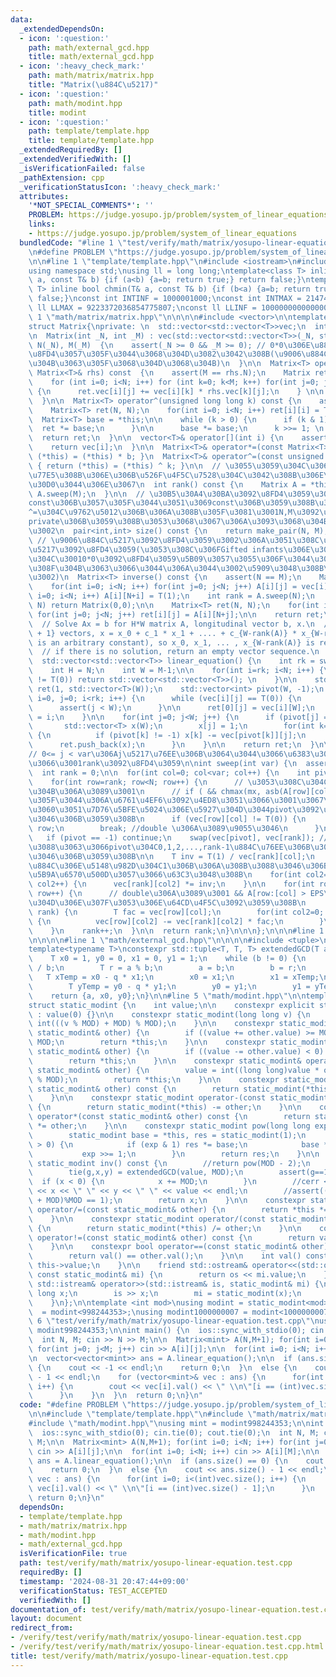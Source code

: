 ```yaml
---
data:
  _extendedDependsOn:
  - icon: ':question:'
    path: math/external_gcd.hpp
    title: math/external_gcd.hpp
  - icon: ':heavy_check_mark:'
    path: math/matrix/matrix.hpp
    title: "Matrix(\u884C\u5217)"
  - icon: ':question:'
    path: math/modint.hpp
    title: modint
  - icon: ':question:'
    path: template/template.hpp
    title: template/template.hpp
  _extendedRequiredBy: []
  _extendedVerifiedWith: []
  _isVerificationFailed: false
  _pathExtension: cpp
  _verificationStatusIcon: ':heavy_check_mark:'
  attributes:
    '*NOT_SPECIAL_COMMENTS*': ''
    PROBLEM: https://judge.yosupo.jp/problem/system_of_linear_equations
    links:
    - https://judge.yosupo.jp/problem/system_of_linear_equations
  bundledCode: "#line 1 \"test/verify/math/matrix/yosupo-linear-equation.test.cpp\"\
    \n#define PROBLEM \"https://judge.yosupo.jp/problem/system_of_linear_equations\"\
    \n\n#line 1 \"template/template.hpp\"\n#include <iostream>\n#include <cassert>\n\
    using namespace std;\nusing ll = long long;\ntemplate<class T> inline bool chmax(T&\
    \ a, const T& b) {if (a<b) {a=b; return true;} return false;}\ntemplate<class\
    \ T> inline bool chmin(T& a, const T& b) {if (b<a) {a=b; return true;} return\
    \ false;}\nconst int INTINF = 1000001000;\nconst int INTMAX = 2147483647;\nconst\
    \ ll LLMAX = 9223372036854775807;\nconst ll LLINF = 1000000000000000000;\n#line\
    \ 1 \"math/matrix/matrix.hpp\"\n\n\n\n#include <vector>\n\ntemplate <class T>\n\
    struct Matrix{\nprivate: \n  std::vector<std::vector<T>>vec;\n  int N, M;\npublic:\n\
    \n  Matrix(int _N, int _M) : vec(std::vector<std::vector<T>>(_N, std::vector<T>(_M))),\
    \ N(_N), M(_M)  {\n    assert(_N >= 0 && _M >= 0); // 0*0\u306E\u884C\u5217\u3092\
    \u8FD4\u3057\u305F\u3044\u3068\u304D\u3082\u3042\u308B(\u9006\u884C\u5217\u306A\
    \u304B\u3063\u305F\u3068\u304D\u3068\u304B)\n  }\n\n  Matrix<T> operator*(const\
    \ Matrix<T>& rhs) const  {\n    assert(M == rhs.N);\n    Matrix ret(N,rhs.M);\n\
    \    for (int i=0; i<N; i++) for (int k=0; k<M; k++) for(int j=0; j<rhs.M; j++)\
    \ {\n      ret.vec[i][j] += vec[i][k] * rhs.vec[k][j];\n    } \n\n    return ret;\n\
    \  }\n\n  Matrix<T> operator^(unsigned long long k) const {\n    assert(N == M);\n\
    \    Matrix<T> ret(N, N);\n    for(int i=0; i<N; i++) ret[i][i] = T(1);\n\n  \
    \  Matrix<T> base = *this;\n\n    while (k > 0) {\n      if (k & 1) {\n      \
    \  ret *= base;\n      }\n\n      base *= base;\n      k >>= 1; \n    }\n\n  \
    \  return ret;\n  }\n\n  vector<T>& operator[](int i) {\n    assert(i < N);\n\
    \    return vec[i];\n  }\n\n  Matrix<T>& operator*=(const Matrix<T>& b) { return\
    \ (*this) = (*this) * b; }\n  Matrix<T>& operator^=(const unsigned long long k)\
    \ { return (*this) = (*this) ^ k; }\n\n  // \u3055\u3059\u304C\u306Brank\u3092\
    \u77E5\u308B\u306E\u306B\u526F\u4F5C\u7528\u304C\u3042\u308B\u306E\u306F\u30E4\
    \u30D0\u3044\u306E\u3067\n  int rank() const {\n    Matrix A = *this;\n    return\
    \ A.sweep(M);\n  }\n\n  // \u30B5\u30A4\u30BA\u3092\u8FD4\u3059\u3002N,M\u3092\
    const\u306B\u3057\u305F\u3044\u3051\u3069const\u306B\u3059\u308B\u3068*=\u3084\
    ^=\u304C\u9762\u5012\u306B\u306A\u308B\u305F\u3081\u3001N,M\u3092\u975Econst\u306E\
    private\u306B\u3059\u308B\u3053\u3068\u3067\u306A\u3093\u3068\u304B\u3059\u308B\
    \u3002\n  pair<int,int> size() const {\n    return make_pair(N, M);\n  }\n\n \
    \ // \u9006\u884C\u5217\u3092\u8FD4\u3059\u3002\u306A\u3051\u308C\u30700*0\u884C\
    \u5217\u3092\u8FD4\u3059(\u3053\u308C\u306FGifted infants\u306E\u30DE\u30CD\u3060\
    \u304C\u30010*0\u3092\u8FD4\u3059\u5B09\u3057\u3055\u306F\u3044\u307E\u3044\u3061\
    \u308F\u304B\u3063\u3066\u3044\u306A\u3044\u3002\u5909\u3048\u308B\u304B\u3082\
    \u3002)\n  Matrix<T> inverse() const {\n    assert(N == M);\n    Matrix A(N, 2*N);\n\
    \    for(int i=0; i<N; i++) for(int j=0; j<N; j++) A[i][j] = vec[i][j];\n    for(int\
    \ i=0; i<N; i++) A[i][N+i] = T(1);\n    int rank = A.sweep(N);\n    if (rank <\
    \ N) return Matrix(0,0);\n\n    Matrix<T> ret(N, N);\n    for(int i=0; i<N; i++)\
    \ for(int j=0; j<N; j++) ret[i][j] = A[i][N+j];\n\n    return ret;\n  }  \n\n\
    \  // Solve Ax = b for H*W matrix A, longitudinal vector b, x.\n  // x using {W-rank(A)\
    \ + 1} vectors, x = x_0 + c_1 * x_1 + .... + c_{W-rank(A)} * x_{W-rank(A)} (c\
    \ is an arbitrary constant), so x_0, x_1, ... , x_{W-rank(A)} is returned. \n\
    \  // if there is no solution, return an empty vector sequence.\n  // ref : https://nyaannyaan.github.io/library/matrix/linear-equation.hpp\n\
    \  std::vector<std::vector<T>> linear_equation() {\n    int rk = sweep(M-1);\n\
    \    int H = N;\n    int W = M-1;\n\n    for(int i=rk; i<N; i++) {\n      if (vec[i][W]\
    \ != T(0)) return std::vector<std::vector<T>>(); \n    }\n\n    std::vector<std::vector<T>>\
    \ ret(1, std::vector<T>(W));\n    std::vector<int> pivot(W, -1);\n    for (int\
    \ i=0, j=0; i<rk; i++) {\n      while (vec[i][j] == T(0)) {\n        j++;\n  \
    \      assert(j < W);\n      }\n\n      ret[0][j] = vec[i][W];\n      pivot[j]\
    \ = i;\n    }\n\n    for(int j=0; j<W; j++) {\n      if (pivot[j] == -1) {\n \
    \       std::vector<T> x(W);\n        x[j] = 1;\n        for(int k=0; k<j; k++)\
    \ {\n          if (pivot[k] != -1) x[k] -= vec[pivot[k]][j];\n        }\n\n  \
    \      ret.push_back(x);\n      }\n    }\n\n    return ret;\n  }\n\nprivate:\n\
    // 0<= j < var\u306Aj\u5217\u76EE\u306B\u3064\u3044\u3066\u6383\u304D\u51FA\u3057\
    \u3066\u3001rank\u3092\u8FD4\u3059\n\nint sweep(int var) {\n  assert(var <= M);\n\
    \  int rank = 0;\n\n  for(int col=0; col<var; col++) {\n    int pivot = -1;\n\
    \    for(int row=rank; row<N; row++) {\n      // \u3053\u308C\u304Cdouble\u3068\
    \u304B\u306A\u3089\u3001\n      // if ( && chmax(mx, asb(A[row][col])) ) \u307F\
    \u305F\u3044\u306A\u6761\u4EF6\u3092\u4ED8\u3051\u3066\u3001\u3067\u304D\u308B\
    \u3060\u3051\u7D76\u5BFE\u5024\u306E\u5927\u304D\u3044pivot\u3092\u9078\u3076\u3088\
    \u3046\u306B\u3059\u308B\n      if (vec[row][col] != T(0)) {\n        pivot =\
    \ row;\n        break; //double \u306A\u3089\u9055\u3046\n      }\n    }\n\n \
    \   if (pivot == -1) continue;\n    swap(vec[pivot], vec[rank]); // \u884Cswap\u306B\
    \u3088\u3063\u3066pivot\u304C0,1,2,...,rank-1\u884C\u76EE\u306B\u3042\u308B\u3088\
    \u3046\u306B\u3059\u308B\n\n    T inv = T(1) / vec[rank][col];\n    // pivot\u306E\
    \u884C\u306E\u5148\u982D\u304C1\u306B\u306A\u308B\u3088\u3046\u306B\u884C\u3092\
    \u5B9A\u6570\u500D\u3057\u3066\u63C3\u3048\u308B\n    for(int col2=0; col2<M;\
    \ col2++) {\n      vec[rank][col2] *= inv;\n    }\n\n    for(int row=0; row<N;\
    \ row++) {\n      // double\u306A\u3089\u3001 && A[row:[col] > EPS\u306E\u3068\
    \u304D\u306E\u307F\u3053\u306E\u64CD\u4F5C\u3092\u3059\u308B\n      if (row !=\
    \ rank) {\n        T fac = vec[row][col];\n        for(int col2=0; col2<M; col2++)\
    \ {\n          vec[row][col2] -= vec[rank][col2] * fac;\n        }\n      }\n\
    \    }\n    rank++;\n  }\n\n  return rank;\n}\n\n\n};\n\n\n#line 1 \"math/modint.hpp\"\
    \n\n\n\n#line 1 \"math/external_gcd.hpp\"\n\n\n\n#include <tuple>\n\n// g,x,y\n\
    template<typename T>\nconstexpr std::tuple<T, T, T> extendedGCD(T a, T b) {\n\
    \    T x0 = 1, y0 = 0, x1 = 0, y1 = 1;\n    while (b != 0) {\n        T q = a\
    \ / b;\n        T r = a % b;\n        a = b;\n        b = r;\n        \n     \
    \   T xTemp = x0 - q * x1;\n        x0 = x1;\n        x1 = xTemp;\n        \n\
    \        T yTemp = y0 - q * y1;\n        y0 = y1;\n        y1 = yTemp;\n    }\n\
    \    return {a, x0, y0};\n}\n\n#line 5 \"math/modint.hpp\"\n\ntemplate<int MOD>\n\
    struct static_modint {\n    int value;\n\n    constexpr explicit static_modint()\
    \ : value(0) {}\n\n    constexpr static_modint(long long v) {\n        value =\
    \ int(((v % MOD) + MOD) % MOD);\n    }\n\n    constexpr static_modint& operator+=(const\
    \ static_modint& other) {\n        if ((value += other.value) >= MOD) value -=\
    \ MOD;\n        return *this;\n    }\n\n    constexpr static_modint& operator-=(const\
    \ static_modint& other) {\n        if ((value -= other.value) < 0) value += MOD;\n\
    \        return *this;\n    }\n\n    constexpr static_modint& operator*=(const\
    \ static_modint& other) {\n        value = int((long long)value * other.value\
    \ % MOD);\n        return *this;\n    }\n\n    constexpr static_modint operator+(const\
    \ static_modint& other) const {\n        return static_modint(*this) += other;\n\
    \    }\n\n    constexpr static_modint operator-(const static_modint& other) const\
    \ {\n        return static_modint(*this) -= other;\n    }\n\n    constexpr static_modint\
    \ operator*(const static_modint& other) const {\n        return static_modint(*this)\
    \ *= other;\n    }\n\n    constexpr static_modint pow(long long exp) const {\n\
    \        static_modint base = *this, res = static_modint(1);\n        while (exp\
    \ > 0) {\n            if (exp & 1) res *= base;\n            base *= base;\n \
    \           exp >>= 1;\n        }\n        return res;\n    }\n\n    constexpr\
    \ static_modint inv() const {\n        //return pow(MOD - 2);\n        int g,x,y;\n\
    \        tie(g,x,y) = extendedGCD(value, MOD);\n        assert(g==1);\n      \
    \  if (x < 0) {\n            x += MOD;\n        }\n        //cerr << g << \" \"\
    \ << x << \" \" << y << \" \" << value << endl;\n        //assert((((long)x*value)%MOD\
    \ + MOD)%MOD == 1);\n        return x;\n    }\n\n    constexpr static_modint&\
    \ operator/=(const static_modint& other) {\n        return *this *= other.inv();\n\
    \    }\n\n    constexpr static_modint operator/(const static_modint& other) const\
    \ {\n        return static_modint(*this) /= other;\n    }\n\n    constexpr bool\
    \ operator!=(const static_modint& other) const {\n        return val() != other.val();\n\
    \    }\n\n    constexpr bool operator==(const static_modint& other) const {\n\
    \        return val() == other.val();\n    }\n\n    int val() const {\n      return\
    \ this->value;\n    }\n\n    friend std::ostream& operator<<(std::ostream& os,\
    \ const static_modint& mi) {\n        return os << mi.value;\n    }\n\n    friend\
    \ std::istream& operator>>(std::istream& is, static_modint& mi) {\n        long\
    \ long x;\n        is >> x;\n        mi = static_modint(x);\n        return is;\n\
    \    }\n};\n\ntemplate <int mod>\nusing modint = static_modint<mod>;\nusing modint998244353\
    \  = modint<998244353>;\nusing modint1000000007 = modint<1000000007>;\n\n\n#line\
    \ 6 \"test/verify/math/matrix/yosupo-linear-equation.test.cpp\"\nusing mint =\
    \ modint998244353;\n\nint main() {\n  ios::sync_with_stdio(0); cin.tie(0); cout.tie(0);\n\
    \  int N, M; cin >> N >> M;\n\n  Matrix<mint> A(N,M+1); for(int i=0; i<N; i++)\
    \ for(int j=0; j<M; j++) cin >> A[i][j];\n\n  for(int i=0; i<N; i++) cin >> A[i][M];\n\
    \n  vector<vector<mint>> ans = A.linear_equation();\n\n  if (ans.size() == 0)\
    \ {\n    cout << -1 << endl;\n    return 0;\n  }\n  else {\n    cout << ans.size()\
    \ - 1 << endl;\n    for (vector<mint>& vec : ans) {\n      for(int i=0; i<(int)vec.size();\
    \ i++) {\n        cout << vec[i].val() << \" \\n\"[i == (int)vec.size() - 1];\n\
    \      }\n    }\n  }\n  return 0;\n}\n"
  code: "#define PROBLEM \"https://judge.yosupo.jp/problem/system_of_linear_equations\"\
    \n\n#include \"template/template.hpp\"\n#include \"math/matrix/matrix.hpp\"\n\
    #include \"math/modint.hpp\"\nusing mint = modint998244353;\n\nint main() {\n\
    \  ios::sync_with_stdio(0); cin.tie(0); cout.tie(0);\n  int N, M; cin >> N >>\
    \ M;\n\n  Matrix<mint> A(N,M+1); for(int i=0; i<N; i++) for(int j=0; j<M; j++)\
    \ cin >> A[i][j];\n\n  for(int i=0; i<N; i++) cin >> A[i][M];\n\n  vector<vector<mint>>\
    \ ans = A.linear_equation();\n\n  if (ans.size() == 0) {\n    cout << -1 << endl;\n\
    \    return 0;\n  }\n  else {\n    cout << ans.size() - 1 << endl;\n    for (vector<mint>&\
    \ vec : ans) {\n      for(int i=0; i<(int)vec.size(); i++) {\n        cout <<\
    \ vec[i].val() << \" \\n\"[i == (int)vec.size() - 1];\n      }\n    }\n  }\n \
    \ return 0;\n}\n"
  dependsOn:
  - template/template.hpp
  - math/matrix/matrix.hpp
  - math/modint.hpp
  - math/external_gcd.hpp
  isVerificationFile: true
  path: test/verify/math/matrix/yosupo-linear-equation.test.cpp
  requiredBy: []
  timestamp: '2024-08-31 20:47:44+09:00'
  verificationStatus: TEST_ACCEPTED
  verifiedWith: []
documentation_of: test/verify/math/matrix/yosupo-linear-equation.test.cpp
layout: document
redirect_from:
- /verify/test/verify/math/matrix/yosupo-linear-equation.test.cpp
- /verify/test/verify/math/matrix/yosupo-linear-equation.test.cpp.html
title: test/verify/math/matrix/yosupo-linear-equation.test.cpp
---
```

